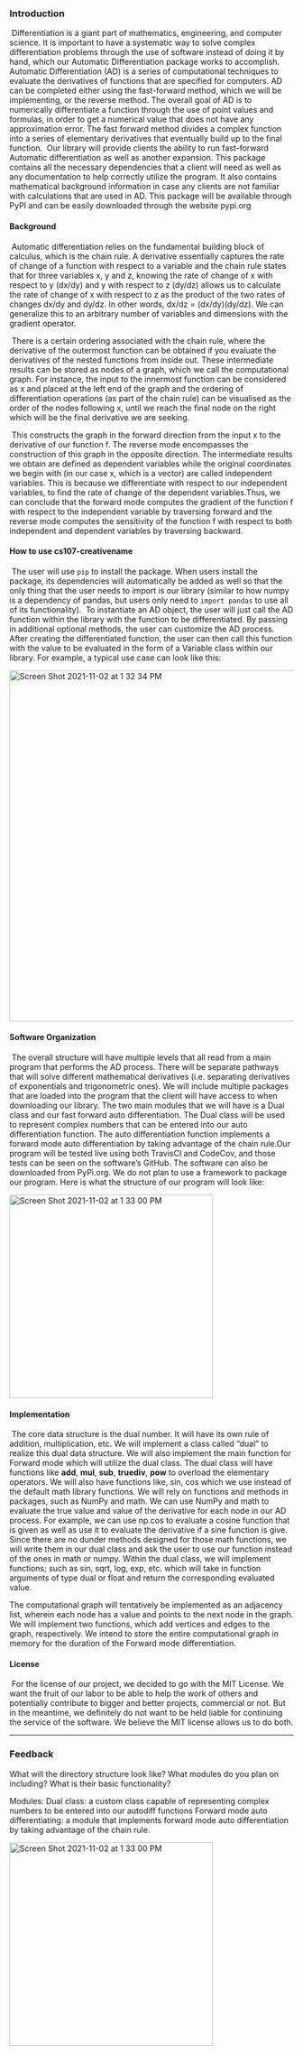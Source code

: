 ### Introduction
​    Differentiation is a giant part of mathematics, engineering, and computer science. It is important to have a systematic way to solve complex differentiation problems through the use of software instead of doing it by hand, which our Automatic Differentiation package works to accomplish. Automatic Differentiation (AD) is a series of computational techniques to evaluate the derivatives of functions that are specified for computers. AD can be completed either using the fast-forward method, which we will be implementing, or the reverse method. The overall goal of AD is to numerically differentiate a function through the use of point values and formulas, in order to get a numerical value that does not have any approximation error. The fast forward method divides a complex function into a series of elementary derivatives that eventually build up to the final function.
​    Our library will provide clients the ability to run fast-forward Automatic differentiation as well as another expansion. This package contains all the necessary dependencies that a client will need as well as any documentation to help correctly utilize the program. It also contains mathematical background information in case any clients are not familiar with calculations that are used in AD. This package will be available through PyPI and can be easily downloaded through the website pypi.org

#### Background

​    Automatic differentiation relies on the fundamental building block of calculus, which is the chain rule. A derivative essentially captures the rate of change of a function with respect to a variable and the chain rule states that for three variables x, y and z, knowing the rate of change of x with respect to y (dx/dy) and y with respect to z (dy/dz) allows us to calculate the rate of change of x with respect to z as the product of the two rates of changes dx/dy and dy/dz. In other words, dx/dz = (dx/dy)(dy/dz). We can generalize this to an arbitrary number of variables and dimensions with the gradient operator.

​    There is a certain ordering associated with the chain rule, where the derivative of the outermost function can be obtained if you evaluate the derivatives of the nested functions from inside out. These intermediate results can be stored as nodes of a graph, which we call the computational graph. For instance, the input to the innermost function can be considered as x and placed at the left end of the graph and the ordering of differentiation operations (as part of the chain rule) can be visualised as the order of the nodes following x, until we reach the final node on the right which will be the final derivative we are seeking.

​     This constructs the graph in the forward direction from the input x to the derivative of our function f. The reverse mode encompasses the construction of this graph in the opposite direction. The intermediate results we obtain are defined as dependent variables while the original coordinates we begin with (in our case x, which is a vector) are called independent variables. This is because we differentiate with respect to our independent variables, to find the rate of change of the dependent variables.Thus, we can conclude that the forward mode computes the gradient of the function f with respect to the independent variable by traversing forward and the reverse mode computes the sensitivity of the function f with respect to both independent and dependent variables by traversing backward.

#### How to use cs107-creativename

​    The user will use `pip` to install the package. When users install the package, its dependencies will automatically be added as well so that the only thing that the user needs to import is our library (similar to how numpy is a dependency of pandas, but users only need to `import pandas` to use all of its functionality).
​    To instantiate an AD object, the user will just call the AD function within the library with the function to be differentiated. By passing in additional optional methods, the user can customize the AD process. After creating the differentiated function, the user can then call this function with the value to be evaluated in the form of a Variable class within our library. For example, a typical use case can look like this:

<img width="623" alt="Screen Shot 2021-11-02 at 1 32 34 PM" src="https://user-images.githubusercontent.com/89878381/139916239-c6ae447f-3ccb-4d6f-b77d-71a6f0c24257.png">



#### Software Organization

​    The overall structure will have multiple levels that all read from a main program that performs the AD process. There will be separate pathways that will solve different mathematical derivatives (i.e. separating derivatives of exponentials and trigonometric ones). We will include multiple packages that are loaded into the program that the client will have access to when downloading our library. The two main modules that we will have is a Dual class and our fast forward auto differentiation. The Dual class will be used to represent complex numbers that can be entered into our auto differentiation function. The auto differentiation function implements a forward mode auto differentiation by taking advantage of the chain rule.Our program will be tested live using both TravisCI and CodeCov, and those tests can be seen on the software’s GitHub. The software can also be downloaded from PyPi.org. We do not plan to use a framework to package our program. 
Here is what the structure of our program will look like:

<img width="361" alt="Screen Shot 2021-11-02 at 1 33 00 PM" src="https://user-images.githubusercontent.com/89878381/139916322-8401d920-e278-4b2c-b774-eef25fed85a9.png">




#### Implementation

​    The core data structure is the dual number. It will have its own rule of addition, multiplication, etc. We will implement a class called “dual” to realize this dual data structure. We will also implement the main function for Forward mode which will utilize the dual class. The dual class will have functions like __add__, __mul__, __sub__, __truediv__, __pow__ to overload the elementary operators. We will also have functions like, sin, cos which we use instead of the default math library functions. We will rely on functions and methods in packages, such as NumPy and math. We can use NumPy and math to evaluate the true value and value of the derivative for each node in our AD process. For example, we can use np.cos to evaluate a cosine function that is given as well as use it to evaluate the derivative if a sine function is give. Since there are no dunder methods designed for those math functions, we will write them in our dual class and ask the user to use our function instead of the ones in math or numpy. Within the dual class, we will implement functions; such as sin, sqrt, log, exp, etc. which will take in function arguments of type dual or float and return the corresponding evaluated value.

The computational graph will tentatively be implemented as an adjacency list, wherein each node has a value and points to the next node in the graph. We will implement two functions, which add vertices and edges to the graph, respectively. We intend to store the entire computational graph in memory for the duration of the Forward mode differentiation.  

#### License

​    For the license of our project, we decided to go with the MIT License. We want the fruit of our labor to be able to help the work of others and potentially contribute to bigger and better projects, commercial or not. But in the meantime, we definitely do not want to be held liable for continuing the service of the software. We believe the MIT license allows us to do both.





-------------------------------------------------------------------------------------------------------------------------------
### Feedback
What will the directory structure look like?
What modules do you plan on including? What is their basic functionality?

Modules: 
Dual class: a custom class capable of representing complex numbers to be entered into our autodiff functions
Forward mode auto differentiating: a module that implements forward mode auto differentiation by taking advantage of the chain rule. 


<img width="361" alt="Screen Shot 2021-11-02 at 1 33 00 PM" src="https://user-images.githubusercontent.com/89878381/139916322-8401d920-e278-4b2c-b774-eef25fed85a9.png">

